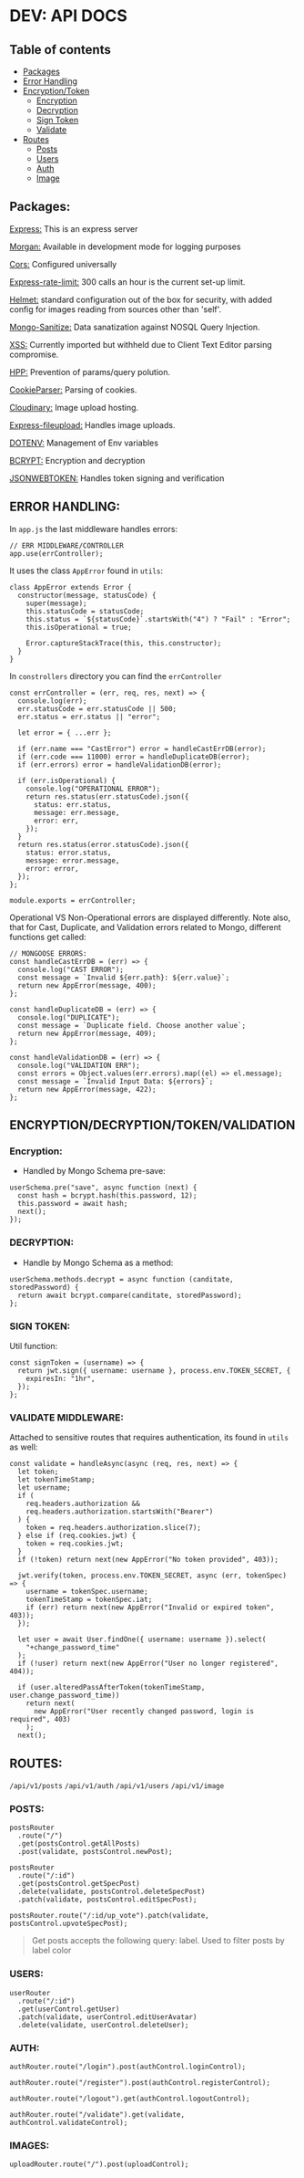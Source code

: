 # DEV: API DOCS

## Table of contents

- [Packages](#packages)
- [Error Handling](#error-handling)
- [Encryption/Token](#encryptiondecryptiontokenvalidation)
  - [Encryption](#encryption)
  - [Decryption](#decryption)
  - [Sign Token](#sign-token)
  - [Validate](#validate-middleware)
- [Routes](#routes)
  - [Posts](#posts)
  - [Users](#users)
  - [Auth](#auth)
  - [Image](#images)

## Packages:

[Express:](https://expressjs.com/) This is an express server

[Morgan:](https://github.com/expressjs/morgan) Available in development mode for logging purposes

[Cors:](https://github.com/expressjs/cors#readme) Configured universally

[Express-rate-limit:](https://github.com/express-rate-limit/express-rate-limit) 300 calls an hour is the current set-up limit.

[Helmet:](https://helmetjs.github.io/) standard configuration out of the box for security, with added config for images reading from sources other than 'self'.

[Mongo-Sanitize:](https://www.npmjs.com/package/mongo-sanitize) Data sanatization against NOSQL Query Injection.

[XSS:](https://www.npmjs.com/package/xss) Currently imported but withheld due to Client Text Editor parsing compromise.

[HPP:](https://www.npmjs.com/package/hpp) Prevention of params/query polution.

[CookieParser:](https://www.npmjs.com/package/cookie-parser) Parsing of cookies.

[Cloudinary:](https://cloudinary.com/documentation/node_integration) Image upload hosting.

[Express-fileupload:](https://www.npmjs.com/package/express-fileupload) Handles image uploads.

[DOTENV:](https://www.npmjs.com/package/dotenv) Management of Env variables

[BCRYPT:](https://www.npmjs.com/package/bcrypt) Encryption and decryption

[JSONWEBTOKEN:](https://www.npmjs.com/package/jsonwebtoken) Handles token signing and verification

## ERROR HANDLING:

In `app.js` the last middleware handles errors:

```
// ERR MIDDLEWARE/CONTROLLER
app.use(errController);
```

It uses the class `AppError` found in `utils`:

```
class AppError extends Error {
  constructor(message, statusCode) {
    super(message);
    this.statusCode = statusCode;
    this.status = `${statusCode}`.startsWith("4") ? "Fail" : "Error";
    this.isOperational = true;

    Error.captureStackTrace(this, this.constructor);
  }
}

```

In `constrollers` directory you can find the `errController`

```
const errController = (err, req, res, next) => {
  console.log(err);
  err.statusCode = err.statusCode || 500;
  err.status = err.status || "error";

  let error = { ...err };

  if (err.name === "CastError") error = handleCastErrDB(error);
  if (err.code === 11000) error = handleDuplicateDB(error);
  if (err.errors) error = handleValidationDB(error);

  if (err.isOperational) {
    console.log("OPERATIONAL ERROR");
    return res.status(err.statusCode).json({
      status: err.status,
      message: err.message,
      error: err,
    });
  }
  return res.status(error.statusCode).json({
    status: error.status,
    message: error.message,
    error: error,
  });
};

module.exports = errController;

```

Operational VS Non-Operational errors are displayed differently.
Note also, that for Cast, Duplicate, and Validation errors related to Mongo, different functions get called:

```
// MONGOOSE ERRORS:
const handleCastErrDB = (err) => {
  console.log("CAST ERROR");
  const message = `Invalid ${err.path}: ${err.value}`;
  return new AppError(message, 400);
};

const handleDuplicateDB = (err) => {
  console.log("DUPLICATE");
  const message = `Duplicate field. Choose another value`;
  return new AppError(message, 409);
};

const handleValidationDB = (err) => {
  console.log("VALIDATION ERR");
  const errors = Object.values(err.errors).map((el) => el.message);
  const message = `Invalid Input Data: ${errors}`;
  return new AppError(message, 422);
};

```

## ENCRYPTION/DECRYPTION/TOKEN/VALIDATION

### Encryption:

- Handled by Mongo Schema pre-save:

```
userSchema.pre("save", async function (next) {
  const hash = bcrypt.hash(this.password, 12);
  this.password = await hash;
  next();
});

```

### DECRYPTION:

- Handle by Mongo Schema as a method:

```
userSchema.methods.decrypt = async function (canditate, storedPassword) {
  return await bcrypt.compare(canditate, storedPassword);
};
```

### SIGN TOKEN:

Util function:

```
const signToken = (username) => {
  return jwt.sign({ username: username }, process.env.TOKEN_SECRET, {
    expiresIn: "1hr",
  });
};
```

### VALIDATE MIDDLEWARE:

Attached to sensitive routes that requires authentication, its found in `utils` as well:

```
const validate = handleAsync(async (req, res, next) => {
  let token;
  let tokenTimeStamp;
  let username;
  if (
    req.headers.authorization &&
    req.headers.authorization.startsWith("Bearer")
  ) {
    token = req.headers.authorization.slice(7);
  } else if (req.cookies.jwt) {
    token = req.cookies.jwt;
  }
  if (!token) return next(new AppError("No token provided", 403));

  jwt.verify(token, process.env.TOKEN_SECRET, async (err, tokenSpec) => {
    username = tokenSpec.username;
    tokenTimeStamp = tokenSpec.iat;
    if (err) return next(new AppError("Invalid or expired token", 403));
  });

  let user = await User.findOne({ username: username }).select(
    "+change_password_time"
  );
  if (!user) return next(new AppError("User no longer registered", 404));

  if (user.alteredPassAfterToken(tokenTimeStamp, user.change_password_time))
    return next(
      new AppError("User recently changed password, login is required", 403)
    );
  next();

```

## ROUTES:

`/api/v1/posts`
`/api/v1/auth`
`/api/v1/users`
`/api/v1/image`

### POSTS:

```
postsRouter
  .route("/")
  .get(postsControl.getAllPosts)
  .post(validate, postsControl.newPost);

postsRouter
  .route("/:id")
  .get(postsControl.getSpecPost)
  .delete(validate, postsControl.deleteSpecPost)
  .patch(validate, postsControl.editSpecPost);

postsRouter.route("/:id/up_vote").patch(validate, postsControl.upvoteSpecPost);
```

> Get posts accepts the following query: label. Used to filter posts by label color

### USERS:

```
userRouter
  .route("/:id")
  .get(userControl.getUser)
  .patch(validate, userControl.editUserAvatar)
  .delete(validate, userControl.deleteUser);
```

### AUTH:

```
authRouter.route("/login").post(authControl.loginControl);

authRouter.route("/register").post(authControl.registerControl);

authRouter.route("/logout").get(authControl.logoutControl);

authRouter.route("/validate").get(validate, authControl.validateControl);
```

### IMAGES:

`uploadRouter.route("/").post(uploadControl);`
